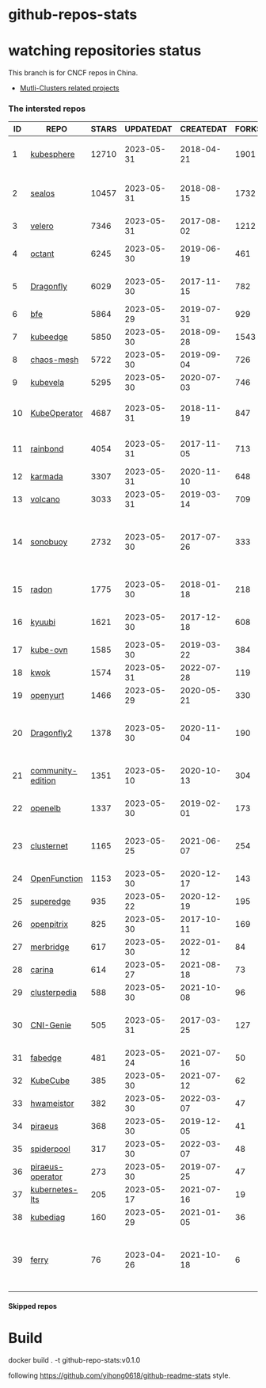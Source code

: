 # github-repos-stats

# watching repositories status

This branch is for CNCF repos in China.
- [Mutli-Clusters related projects](https://github.com/pacoxu/github-repos-stats/tree/multi-clusters)


<!--START_SECTION:github_repos-->
### The intersted repos
| ID |                                   REPO                                   | STARS | UPDATEDAT  | CREATEDAT  | FORKSCOUNT |                                                                                                       DESCRIPTIONS                                                                                                       |
|----|--------------------------------------------------------------------------|-------|------------|------------|------------|--------------------------------------------------------------------------------------------------------------------------------------------------------------------------------------------------------------------------|
|  1 | [kubesphere](https://github.com/kubesphere/kubesphere)                   | 12710 | 2023-05-31 | 2018-04-21 |       1901 | The container platform tailored for Kubernetes multi-cloud, datacenter, and edge management ⎈ 🖥 ☁️                                                                                                                       |
|  2 | [sealos](https://github.com/labring/sealos)                              | 10457 | 2023-05-31 | 2018-08-15 |       1732 | Sealos is a Kubernetes distribution, a Cloud Operating System designed for managing cloud-native applications. Demo: https://cloud.sealos.io                                                                             |
|  3 | [velero](https://github.com/vmware-tanzu/velero)                         |  7346 | 2023-05-31 | 2017-08-02 |       1212 | Backup and migrate Kubernetes applications and their persistent volumes                                                                                                                                                  |
|  4 | [octant](https://github.com/vmware-archive/octant)                       |  6245 | 2023-05-30 | 2019-06-19 |        461 | Highly extensible platform for developers to better understand the complexity of Kubernetes clusters.                                                                                                                    |
|  5 | [Dragonfly](https://github.com/dragonflyoss/Dragonfly)                   |  6029 | 2023-05-30 | 2017-11-15 |        782 | This repository has be archived and moved to the new repository https://github.com/dragonflyoss/Dragonfly2.                                                                                                              |
|  6 | [bfe](https://github.com/bfenetworks/bfe)                                |  5864 | 2023-05-29 | 2019-07-31 |        929 | A modern layer 7 load balancer from baidu                                                                                                                                                                                |
|  7 | [kubeedge](https://github.com/kubeedge/kubeedge)                         |  5850 | 2023-05-30 | 2018-09-28 |       1543 | Kubernetes Native Edge Computing Framework (project under CNCF)                                                                                                                                                          |
|  8 | [chaos-mesh](https://github.com/chaos-mesh/chaos-mesh)                   |  5722 | 2023-05-30 | 2019-09-04 |        726 | A Chaos Engineering Platform for Kubernetes.                                                                                                                                                                             |
|  9 | [kubevela](https://github.com/kubevela/kubevela)                         |  5295 | 2023-05-30 | 2020-07-03 |        746 | The Modern Application Platform.                                                                                                                                                                                         |
| 10 | [KubeOperator](https://github.com/KubeOperator/KubeOperator)             |  4687 | 2023-05-31 | 2018-11-19 |        847 | KubeOperator 是一个开源的轻量级 Kubernetes 发行版，专注于帮助企业规划、部署和运营生产级别的 K8s 集群。                                                                                                                   |
| 11 | [rainbond](https://github.com/goodrain/rainbond)                         |  4054 | 2023-05-31 | 2017-11-05 |        713 | Cloud native multi cloud application management platform that make application management and delivery easier                                                                                                            |
| 12 | [karmada](https://github.com/karmada-io/karmada)                         |  3307 | 2023-05-31 | 2020-11-10 |        648 | Open, Multi-Cloud, Multi-Cluster Kubernetes Orchestration                                                                                                                                                                |
| 13 | [volcano](https://github.com/volcano-sh/volcano)                         |  3033 | 2023-05-31 | 2019-03-14 |        709 | A Cloud Native Batch System (Project under CNCF)                                                                                                                                                                         |
| 14 | [sonobuoy](https://github.com/vmware-tanzu/sonobuoy)                     |  2732 | 2023-05-30 | 2017-07-26 |        333 | Sonobuoy is a diagnostic tool that makes it easier to understand the state of a Kubernetes cluster by running a set of Kubernetes conformance tests and other plugins in an accessible and non-destructive manner.       |
| 15 | [radon](https://github.com/radondb/radon)                                |  1775 | 2023-05-30 | 2018-01-18 |        218 | RadonDB is an open source, cloud-native MySQL database for building global, scalable cloud services                                                                                                                      |
| 16 | [kyuubi](https://github.com/apache/kyuubi)                               |  1621 | 2023-05-30 | 2017-12-18 |        608 | Apache Kyuubi is a distributed and multi-tenant gateway to provide serverless SQL on data warehouses and lakehouses.                                                                                                     |
| 17 | [kube-ovn](https://github.com/kubeovn/kube-ovn)                          |  1585 | 2023-05-30 | 2019-03-22 |        384 | A Bridge between SDN and Cloud Native (Project under CNCF)                                                                                                                                                               |
| 18 | [kwok](https://github.com/kubernetes-sigs/kwok)                          |  1574 | 2023-05-31 | 2022-07-28 |        119 | Kubernetes WithOut Kubelet -  Simulates thousands of Nodes and Clusters.                                                                                                                                                 |
| 19 | [openyurt](https://github.com/openyurtio/openyurt)                       |  1466 | 2023-05-29 | 2020-05-21 |        330 | OpenYurt - Extending your native Kubernetes to edge(project under CNCF)                                                                                                                                                  |
| 20 | [Dragonfly2](https://github.com/dragonflyoss/Dragonfly2)                 |  1378 | 2023-05-30 | 2020-11-04 |        190 | Dragonfly is an open source P2P-based file distribution and image acceleration system. It is hosted by the Cloud Native Computing Foundation (CNCF) as an Incubating Level Project.                                      |
| 21 | [community-edition](https://github.com/vmware-tanzu/community-edition)   |  1351 | 2023-05-10 | 2020-10-13 |        304 | VMware Tanzu Community Edition is no longer an actively maintained project. Code is available for historical purposes only.                                                                                              |
| 22 | [openelb](https://github.com/openelb/openelb)                            |  1337 | 2023-05-30 | 2019-02-01 |        173 | Load Balancer Implementation for Kubernetes in Bare-Metal, Edge, and Virtualization                                                                                                                                      |
| 23 | [clusternet](https://github.com/clusternet/clusternet)                   |  1165 | 2023-05-25 | 2021-06-07 |        254 | [CNCF Sandbox Project] Managing your Kubernetes clusters (including public, private, edge, etc.) as easily as visiting the Internet ⎈                                                                                    |
| 24 | [OpenFunction](https://github.com/OpenFunction/OpenFunction)             |  1153 | 2023-05-30 | 2020-12-17 |        143 | Cloud Native Function-as-a-Service Platform (CNCF Sandbox Project)                                                                                                                                                       |
| 25 | [superedge](https://github.com/superedge/superedge)                      |   935 | 2023-05-22 | 2020-12-19 |        195 | An edge-native container management system for edge computing                                                                                                                                                            |
| 26 | [openpitrix](https://github.com/openpitrix/openpitrix)                   |   825 | 2023-05-30 | 2017-10-11 |        169 | Application Management Platform on Multi-Cloud Environment                                                                                                                                                               |
| 27 | [merbridge](https://github.com/merbridge/merbridge)                      |   617 | 2023-05-30 | 2022-01-12 |         84 | Use eBPF to speed up your Service Mesh like crossing an Einstein-Rosen Bridge.                                                                                                                                           |
| 28 | [carina](https://github.com/carina-io/carina)                            |   614 | 2023-05-27 | 2021-08-18 |         73 | Carina: an high performance and ops-free local storage for kubernetes                                                                                                                                                    |
| 29 | [clusterpedia](https://github.com/clusterpedia-io/clusterpedia)          |   588 | 2023-05-30 | 2021-10-08 |         96 | The Encyclopedia of Kubernetes clusters                                                                                                                                                                                  |
| 30 | [CNI-Genie](https://github.com/cni-genie/CNI-Genie)                      |   505 | 2023-05-31 | 2017-03-25 |        127 | CNI-Genie for choosing pod network of your choice during deployment time. Supported pod networks - Calico, Flannel, Romana, Weave                                                                                        |
| 31 | [fabedge](https://github.com/FabEdge/fabedge)                            |   481 | 2023-05-24 | 2021-07-16 |         50 | Secure Edge Networking Solution Based On Kubernetes                                                                                                                                                                      |
| 32 | [KubeCube](https://github.com/kubecube-io/KubeCube)                      |   385 | 2023-05-30 | 2021-07-12 |         62 | KubeCube is an open source enterprise-level container platform                                                                                                                                                           |
| 33 | [hwameistor](https://github.com/hwameistor/hwameistor)                   |   382 | 2023-05-30 | 2022-03-07 |         47 | Hwameistor is an HA local storage system for cloud-native stateful workloads.                                                                                                                                            |
| 34 | [piraeus](https://github.com/piraeusdatastore/piraeus)                   |   368 | 2023-05-30 | 2019-12-05 |         41 | High Available Datastore for Kubernetes                                                                                                                                                                                  |
| 35 | [spiderpool](https://github.com/spidernet-io/spiderpool)                 |   317 | 2023-05-30 | 2022-03-07 |         48 | underlay network solution with IPAM and meta plugins                                                                                                                                                                     |
| 36 | [piraeus-operator](https://github.com/piraeusdatastore/piraeus-operator) |   273 | 2023-05-30 | 2019-07-25 |         47 | The Piraeus Operator manages LINSTOR clusters in Kubernetes.                                                                                                                                                             |
| 37 | [kubernetes-lts](https://github.com/klts-io/kubernetes-lts)              |   205 | 2023-05-17 | 2021-07-16 |         19 | Kubernetes LTS(long term support)                                                                                                                                                                                        |
| 38 | [kubediag](https://github.com/kubediag/kubediag)                         |   160 | 2023-05-29 | 2021-01-05 |         36 | Problem diagnosis and operation orchestration for Kubernetes                                                                                                                                                             |
| 39 | [ferry](https://github.com/ferryproxy/ferry)                             |    76 | 2023-04-26 | 2021-10-18 |          6 | Ferry is a Kubernetes multi-cluster communication component that eliminates communication differences between clusters as if they were in a single cluster, regardless of the network environment those clusters are in. |



#### Skipped repos
<!--END_SECTION:github_repos-->

# Build

docker build . -t github-repo-stats:v0.1.0

following https://github.com/yihong0618/github-readme-stats style.
